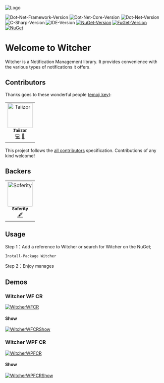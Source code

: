 ![Logo](https://raw.githubusercontent.com/Soferity/Witcher/develop/.images/Logo.png)

![Dot-Net-Framework-Version](https://img.shields.io/badge/.NET%20Framework-%3E%3D4.8-blue)
![Dot-Net-Core-Version](https://img.shields.io/badge/.NET%20Core-%3E%3D3.1-blue)
![Dot-Net-Version](https://img.shields.io/badge/.NET-%3E%3D5.0-blue)
![C-Sharp-Version](https://img.shields.io/badge/C%23-10.0-blue.svg)
![IDE-Version](https://img.shields.io/badge/IDE-VS2022-blue.svg)
[![NuGet-Version](https://img.shields.io/nuget/v/Witcher.svg)](https://www.nuget.org/packages/Witcher)
[![FuGet-Version](https://www.fuget.org/packages/Witcher/badge.svg)](https://www.fuget.org/packages/Witcher)
[![NuGet](https://img.shields.io/nuget/dt/Witcher)](https://www.nuget.org/api/v2/package/Witcher)

# Welcome to Witcher
Witcher is a Notification Management library. It provides convenience with the various types of notifications it offers.

## Contributors

Thanks goes to these wonderful people ([emoji key](https://allcontributors.org/docs/en/emoji-key)):

<table>
  <tr>
    <td align="center">
		<a href="https://github.com/Taiizor">
			<img src="https://avatars3.githubusercontent.com/u/41683699?s=460&v=4" width="80px;" alt="Taiizor"/>
			<br/>
			<sub>
				<b>Taiizor</b>
			</sub>
		</a>
		<br/>
		<a href="https://github.com/Soferity/Witcher/commits?author=Taiizor" title="Code">💻</a>
		<a href="https://www.taiizor.com" title="Ideas & Planning, Feedback">🤔</a>
	</td>
  </tr>
</table>

This project follows the [all contributors](https://github.com/all-contributors/all-contributors) specification. Contributions of any kind welcome!

## Backers

<table>
  <tr>
    <td align="center">
		<a href="https://github.com/Soferity">
			<img src="https://avatars3.githubusercontent.com/u/63516515?s=200&v=4" width="80px;" alt="Soferity"/>
			<br/>
			<sub>
				<b>Soferity</b>
			</sub>
		</a>
		<br/>
		<a href="https://github.com/Soferity" target="_blank" title="Content">🖋</a>
	</td>
  </tr>
</table>

## Usage

Step 1：Add a reference to Witcher or search for Witcher on the NuGet;

```Install-Package Witcher```

Step 2：Enjoy manages

## Demos

### Witcher WF CR

[![WitcherWFCR](https://raw.githubusercontent.com/Soferity/Witcher/develop/.screenshots/Witcher_WF_CR.png)](https://github.com/Soferity/Witcher/tree/develop/src/Witcher_WF_CR "WitcherWFCR")

#### Show

[![WitcherWFCRShow](https://raw.githubusercontent.com/Soferity/Witcher/develop/.screenshots/Witcher_WF_CR.gif)](https://github.com/Soferity/Witcher/tree/develop/src/Witcher_WF_CR "WitcherWFCRShow")

### Witcher WPF CR

[![WitcherWPFCR](https://raw.githubusercontent.com/Soferity/Witcher/develop/.screenshots/Witcher_WPF_CR.png)](https://github.com/Soferity/Witcher/tree/develop/src/Witcher_WPF_CR "WitcherWPFCR")

#### Show

[![WitcherWPFCRShow](https://raw.githubusercontent.com/Soferity/Witcher/develop/.screenshots/Witcher_WPF_CR.gif)](https://github.com/Soferity/Witcher/tree/develop/src/Witcher_WPF_CR "WitcherWPFCRShow")
